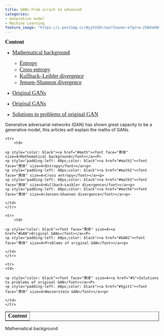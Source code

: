 ```yaml
---
title: GANs-From scrach to advanced
categories:
- Generative model
- Machine Learning
feature_image: "https://i.postimg.cc/Njyh1G9r/wallhaven-e7qzrw-2560x600.png"
---
```

<head>
    <script src="https://cdn.mathjax.org/mathjax/latest/MathJax.js?config=TeX-AMS-MML_HTMLorMML" type="text/javascript"></script>
    <script type="text/x-mathjax-config">
        MathJax.Hub.Config({
            tex2jax: {
            skipTags: ['script', 'noscript', 'style', 'textarea', 'pre'],
            inlineMath: [['$','$']]
            }
        });
    </script>
</head>

<font face="黑体" size=4><b>Content</b></font>
<ul>
<li><span style="color: grey;"><a href="#math"><font face="黑体" size=4>Mathematical background</font></a><span></li>
<ul>
	<li><span style="color: black;"><a href="#math1"><font face="黑体" size=4>Entropy</font></a><span></li>
	<li><span style="color: black;"><a href="#math2"><font face="黑体" size=4>Cross entropy</font></a><span></li>
	<li><span style="color: black;"><a href="#math3"><font face="黑体" size=4>Kullback–Leibler divergence</font></a><span></li>
	<li><span style="color: black;"><a href="#math4"><font face="黑体" size=4>Jensen–Shannon divergence</font></a><span></li>

</ul>
<li><p style="color: black"><font face="黑体" size=4><a href="#GAN">Original GANs</font></a><p></li>
<li><p style="color: black"><font face="黑体" size=4><a href="#GAN">Original GANs</font></a><P></li>
<li><p style="color: black"><font face="黑体" size=4><a href="#S">Solutions to problems of original GAN</font></a><P></li>
</ul>

<p>Generative adversarial networks (GAN) has shown great capacity to be a generative model, this articles will explain the maths of GANs.</p>

<table border="1">
    <tr>
        <td><font face="黑体" size=4><b>Content</b></font></td>
    </tr>

    <tr>
        <td>

	<p style="color: black"><a href="#math"><font face="黑体" size=4>Mathematical background</font></a><P>
	<p style="padding-left: 40px;color: black"><a href="#math1"><font face="黑体" size=4>Entropy</font></a><p>
	<p style="padding-left: 40px;color: black"><a href="#math2"><font face="黑体" size=4>Cross entropy</font></a><p>
	<p style="padding-left: 40px;color: black"><a href="#math3"><font face="黑体" size=4>Kullback–Leibler divergence</font></a><p>
	<p style="padding-left: 40px;color: black"><a href="#math4"><font face="黑体" size=4>Jensen–Shannon divergence</font></a><p>

	</td>
    </tr>

    <tr>
        <td>

	<p style="color: black"><font face="黑体" size=4><a href="#GAN">Original GANs</font></a><P>
	<p style="padding-left: 40px;color: black"><a href="#GAN1"><font face="黑体" size=4>Problems of original GAN</font></a><p>

	</td>
    </tr>

    <tr>	
	<td>

	<p style="color: black"><font face="黑体" size=4><a href="#S">Solutions to problems of original GAN</font></a><P>
	<p style="padding-left: 40px;color: black"><a href="#Sgit1"><font face="黑体" size=4>Wasserstein GAN</font></a><p>
	
	</td>
    </tr>
  
</table>

<p style="color: black"><a name="math">Mathematical background</a><p>


